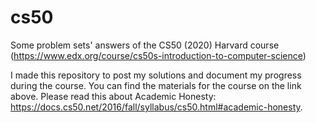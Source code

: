 # cs50
Some problem sets' answers of the CS50 (2020) Harvard course (https://www.edx.org/course/cs50s-introduction-to-computer-science) 

I made this repository to post my solutions and document my progress during the course. You can find the materials for the 
course on the link above. Please read this about Academic Honesty: https://docs.cs50.net/2016/fall/syllabus/cs50.html#academic-honesty.

